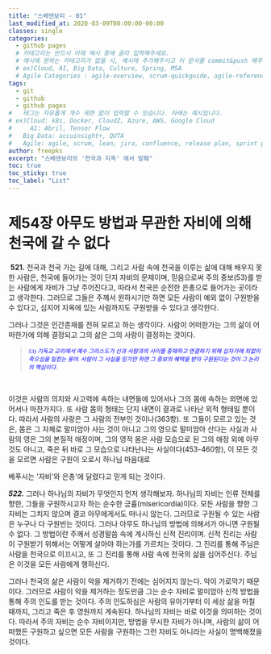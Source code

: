```yaml
---
title: "스베덴보리 - 01"
last_modified_at: 2020-03-09T00:00:00-00:00
classes: single
categories:
  - github pages
  # 카테고리는 반드시 아래 예시 중에 골라 입력해주세요.
  # 예시에 원하는 카테고리가 없을 시, 예시에 추가해주시고 이 문서를 commit&push 해주세요.
  # ex)Cloud, AI, Big Data, Culture, Spring, MSA
  # Agile Categories : agile-overview, scrum-quickguide, agile-reference, agile-practices, agile-thingy
tags:
  - git
  - github
  - github pages
#	태그는 자유롭게 개수 제한 없이 입력할 수 있습니다. 아래는 예시입니다.
# ex)Cloud: k8s, Docker, CloudZ, Azure, AWS, Google Cloud
#	  AI: Abril, Tensor Flow
#   Big Data: accuinsight+, QUTA
#   Agile: agile, scrum, lean, jira, confluence, release plan, sprint plan, backlog, review, retrospective, scrum master, product owner, scrum team, dev team,
author: freepks
excerpt: "스베덴보리의 '천국과 지옥' 에서 발췌"
toc: true 
toc_sticky: true 
toc_label: "List" 
---
```


# ﻿제54장 아무도 방법과 무관한 자비에 의해 천국에 갈 수 없다

﻿
**521.** 천국과 천국 가는 길에 대해, 그리고 사람 속에 천국을 이루는 삶에 대해 배우지 못한 사람은, 천국에 들어가는 것이 단지 자비의 문제이며, 믿음으로써 주의 중보(53)를 받는 사람에게 자비가 그냥 주어진다고, 따라서 천국은 순전한 은총으로 들어가는 곳이라고 생각한다. 그러므로 그들은 주께서 원하시기만 하면 모든 사람이 예외 없이 구원받을 수 있다고, 심지어 지옥에 있는 사람까지도 구원받을 수 있다고 생각한다.

그러나 그것은 인간존재를 전혀 모르고 하는 생각이다. 사람이 어떠한가는 그의 삶이 어떠한가에 의해 결정되고 그의 삶은 그의 사랑이 결정하는 것이다.

> <span style=" font: italic 0.8em 굴림; color: blue;"> 53) 기독교 교리에서 예수 그리스도가 신과 사람과의 사이를 중재하고 연결하기 위해 십자가에 죄없이 죽으심을 일컫는 용어. 사람이 그 사실을 믿기만 하면 그 중보의 혜택을 받아 구원된다는 것이 그 논리의 핵심이다.</span>
<br/>

이것은 사람의 의지와 사고력에 속하는 내면들에 있어서나 그의 몸에 속하는 외면에 있어서나 마찬가지다. 또 사람 몸의 형태는 단지 내면이 결과로 나타난 외적 형태일 뿐이다. 따라서 사람의 사랑은 그 사람의 전부인 것이나(363항). 또 그들이 모르고 있는 것은, 몸은 그 자체로 말미암아 사는 것이 아니고 그의 영으로 말미암아 산다는 사실과 사람의 영은 그의 본질적 애정이며, 그의 영적 몸은 사람 모습으로 된 그의 애정 외에 아무 것도 아니고, 죽은 뒤 바로 그 모습으로 나타난나는 사실이다(453-460항), 이 모든 것을 모르면 사람은 구원이 오로시 하나님 마음대로

베푸시는 '자비'와 은총'에 달렸다고 믿게 되는 것이다.


***522.*** 그러나 하나님의 자비가 무엇인지 먼저 생각해보자. 하나님의 자비는 인류 전체를 향한, 그들을 구원하시고자 하는 순수한 긍휼(misericordia)이다. 모든 사람을 향한 그 자비는 그치지 않으며 결코 아무에게서도 떠나시 않는다. 그러므로 구원될 수 있는 사람은 누구나 다 구원반는 것이다. 그러나 아무도 하나님의 방법에 의해서가 아니면 구원될 수 없다. 그 방법이란 주께서 성경말씀 속에 계시하신 신적 진리이며. 신적 진리는 사람이 구원받기 위해서는 어떻게 살아야 하는가를 가르치는 것이다. 그 진리를 통해 주님은 사람을 천국으로 이끄시고, 또 그 진리를 통해 사람 속에 천국의 삶을 심어주신다. 주님은 이것을 모든 사람에게 행하신다.

그러나 천국의 삶은 사람이 악을 제거하기 전에는 심어지지 않는다. 악이 가로막기 때문이다. 그러므로 사람이 악을 제거하는 정도만큼 그는 순수 자비로 말미암아 신적 방법을 통해 주의 인도를 받는 것이다. 주의 인도하심은 사람의 유아기부터 이 세상 삶을 마칠 때까지, 그리고 죽은 후 영원까지 계속된다. 하나님의 자비는 바로 이것을 의미하는 것이다. 따라서 주의 자비는 순수 자비이지만, 방법을 무시한 자비가 아니며, 사람의 삶이 어떠했든 구원하고 싶으면 모든 사람을 구원하는 그런 자비도 아니라는 사실이 명백해졌을 것이다.


﻿

﻿
